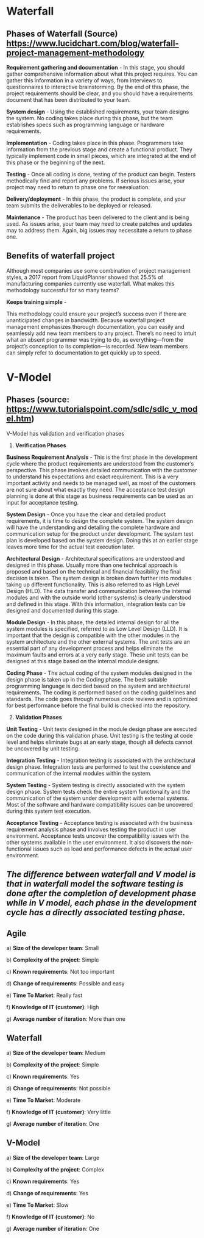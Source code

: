 # Waterfall

## Phases of Waterfall (Source) https://www.lucidchart.com/blog/waterfall-project-management-methodology

**Requirement gathering and documentation** -
In this stage, you should gather comprehensive information about what this project requires. You can gather this information in a variety of ways, from interviews to questionnaires to interactive brainstorming. By the end of this phase, the project requirements should be clear, and you should have a requirements document that has been distributed to your team.

**System design** -
Using the established requirements, your team designs the system. No coding takes place during this phase, but the team establishes specs such as programming language or hardware requirements.

**Implementation** -
Coding takes place in this phase. Programmers take information from the previous stage and create a functional product. They typically implement code in small pieces, which are integrated at the end of this phase or the beginning of the next.

**Testing** -
Once all coding is done, testing of the product can begin. Testers methodically find and report any problems. If serious issues arise, your project may need to return to phase one for reevaluation.

**Delivery/deployment** -
In this phase, the product is complete, and your team submits the deliverables to be deployed or released.

**Maintenance** -
The product has been delivered to the client and is being used. As issues arise, your team may need to create patches and updates may to address them. Again, big issues may necessitate a return to phase one.

## Benefits of waterfall project 
Although most companies use some combination of project management styles, a 2017 report from LiquidPlanner showed that 25.5% of manufacturing companies currently use waterfall. What makes this methodology successful for so many teams?

**Keeps training simple** -

This methodology could ensure your project’s success even if there are unanticipated changes in bandwidth. Because waterfall project management emphasizes thorough documentation, you can easily and seamlessly add new team members to any project. There’s no need to intuit what an absent programmer was trying to do, as everything—from the project’s conception to its completion—is recorded. New team members can simply refer to documentation to get quickly up to speed.


# V-Model

## Phases  (source: https://www.tutorialspoint.com/sdlc/sdlc_v_model.htm)

V-Model has validation and verification phases

1. **Verification Phases**

**Business Requirement Analysis** - This is the first phase in the development cycle where the product requirements are understood from the customer’s perspective. This phase involves detailed communication with the customer to understand his expectations and exact requirement. This is a very important activity and needs to be managed well, as most of the customers are not sure about what exactly they need. The acceptance test design planning is done at this stage as business requirements can be used as an input for acceptance testing.

**System Design** - Once you have the clear and detailed product requirements, it is time to design the complete system. The system design will have the understanding and detailing the complete hardware and communication setup for the product under development. The system test plan is developed based on the system design. Doing this at an earlier stage leaves more time for the actual test execution later.

**Architectural Design** - Architectural specifications are understood and designed in this phase. Usually more than one technical approach is proposed and based on the technical and financial feasibility the final decision is taken. The system design is broken down further into modules taking up different functionality. This is also referred to as High Level Design (HLD).
The data transfer and communication between the internal modules and with the outside world (other systems) is clearly understood and defined in this stage. With this information, integration tests can be designed and documented during this stage.

**Module Design** - In this phase, the detailed internal design for all the system modules is specified, referred to as Low Level Design (LLD). It is important that the design is compatible with the other modules in the system architecture and the other external systems. The unit tests are an essential part of any development process and helps eliminate the maximum faults and errors at a very early stage. These unit tests can be designed at this stage based on the internal module designs.

**Coding Phase** - The actual coding of the system modules designed in the design phase is taken up in the Coding phase. The best suitable programming language is decided based on the system and architectural requirements.
The coding is performed based on the coding guidelines and standards. The code goes through numerous code reviews and is optimized for best performance before the final build is checked into the repository.

2. **Validation Phases**

**Unit Testing** - Unit tests designed in the module design phase are executed on the code during this validation phase. Unit testing is the testing at code level and helps eliminate bugs at an early stage, though all defects cannot be uncovered by unit testing.

**Integration Testing** - Integration testing is associated with the architectural design phase. Integration tests are performed to test the coexistence and communication of the internal modules within the system.

**System Testing** - System testing is directly associated with the system design phase. System tests check the entire system functionality and the communication of the system under development with external systems. Most of the software and hardware compatibility issues can be uncovered during this system test execution.

**Acceptance Testing** - Acceptance testing is associated with the business requirement analysis phase and involves testing the product in user environment. Acceptance tests uncover the compatibility issues with the other systems available in the user environment. It also discovers the non-functional issues such as load and performance defects in the actual user environment.

## _**The difference between waterfall and V model is that in waterfall model the software testing is done after the completion of development phase while in V model, each phase in the development cycle has a directly associated testing phase.**_

## Agile

a) **Size of the developer team**: Small

b) **Complexity of the project**: Simple

c) **Known requirements**: Not too important

d) **Change of requirements**: Possible and easy

e) **Time To Market**: Really fast

f) **Knowledge of IT (customer)**: High

g) **Average number of iteration**: More than one

## Waterfall

a) **Size of the developer team**: Medium

b) **Complexity of the project**: Simple

c) **Known requirements**: Yes

d) **Change of requirements**: Not possible

e) **Time To Market**: Moderate

f) **Knowledge of IT (customer)**: Very little

g) **Average number of iteration**: One

## V-Model

a) **Size of the developer team**: Large

b) **Complexity of the project**: Complex

c) **Known requirements**: Yes

d) **Change of requirements**: Yes

e) **Time To Market**: Slow

f) **Knowledge of IT (customer)**: No

g) **Average number of iteration**: One
